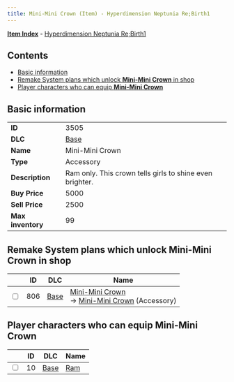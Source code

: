 ```yaml
---
title: Mini-Mini Crown (Item) - Hyperdimension Neptunia Re;Birth1
---
```


[**Item Index**](/neptunia/rb1/item/index.html) - [Hyperdimension Neptunia Re;Birth1](/neptunia/rb1)

## Contents

- [Basic information](#basic-information)
- [Remake System plans which unlock **Mini-Mini Crown** in shop](#remake-system-plans-which-unlock-mini-mini-crown-in-shop)
- [Player characters who can equip **Mini-Mini Crown**](#player-characters-who-can-equip-mini-mini-crown)
## Basic information

|   |   |
| -- | -- |
| **ID** | 3505 |
| **DLC** | [Base](/neptunia/rb1/dlc/1-base.html) |
| **Name** | Mini-Mini Crown |
| **Type** | Accessory |
| **Description** | Ram only. This crown tells girls to shine even brighter. |
| **Buy Price** | 5000 |
| **Sell Price** | 2500 |
| **Max inventory** | 99 |


## Remake System plans which unlock **Mini-Mini Crown** in shop

|    | ID | DLC | Name |
| -- | -- | --- | ---- |
| <input type="checkbox" id="rb1-remake-1-806" class="trackbox" /> | 806 | [Base](/neptunia/rb1/dlc/1-base.html) | [Mini-Mini Crown](/neptunia/rb1/remake/1-806-mini-mini-crown.html)<br /> → [Mini-Mini Crown](/neptunia/rb1/item/1-3505-mini-mini-crown.html) (Accessory) |


## Player characters who can equip **Mini-Mini Crown**

|    | ID | DLC | Name |
| -- | -- | --- | ---- |
| <input type="checkbox" id="rb1-player-1-10" class="trackbox" /> | 10 | [Base](/neptunia/rb1/dlc/1-base.html) | [Ram](/neptunia/rb1/player/1-10-ram.html) |

